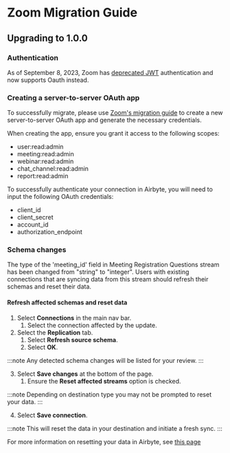 # Zoom Migration Guide

## Upgrading to 1.0.0

### Authentication

As of September 8, 2023, Zoom has [deprecated JWT](https://developers.zoom.us/docs/internal-apps/jwt-faq/) authentication and now supports Oauth instead.

### Creating a server-to-server OAuth app

To successfully migrate, please use [Zoom's migration guide](https://developers.zoom.us/docs/internal-apps/jwt-app-migration/) to create a new server-to-server OAuth app and generate the necessary credentials.

When creating the app, ensure you grant it access to the following scopes:

- user:read:admin
- meeting:read:admin
- webinar:read:admin
- chat_channel:read:admin
- report:read:admin

To successfully authenticate your connection in Airbyte, you will need to input the following OAuth credentials:

- client_id
- client_secret
- account_id
- authorization_endpoint

### Schema changes

The type of the 'meeting_id' field in Meeting Registration Questions stream has been changed from "string" to "integer". Users with existing connections that are syncing data from this stream should refresh their schemas and reset their data.

#### Refresh affected schemas and reset data

1. Select **Connections** in the main nav bar.
    1. Select the connection affected by the update.
2. Select the **Replication** tab.
    1. Select **Refresh source schema**.
    2. Select **OK**.

:::note
Any detected schema changes will be listed for your review.
:::

3. Select **Save changes** at the bottom of the page.
    1. Ensure the **Reset affected streams** option is checked.

:::note
Depending on destination type you may not be prompted to reset your data.
:::

4. Select **Save connection**. 

:::note
This will reset the data in your destination and initiate a fresh sync.
:::

For more information on resetting your data in Airbyte, see [this page](https://docs.airbyte.com/operator-guides/reset)
